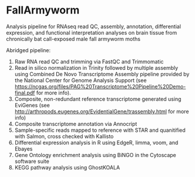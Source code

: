 # FallArmyworm
Analysis pipeline for RNAseq read QC, assembly, annotation, differential expression, and functional interpretation analyses on brain tissue from chronically bat call-exposed male fall armyworm moths

Abridged pipeline:
  1) Raw RNA read QC and trimming via FastQC and Trimmomatic
  2) Read in silico normalization in Trinity followed by multiple assembly using Combined De Novo Transcriptome Assembly pipeline provided by the National Center for Genome Analysis Support (see https://ncgas.org/files/PAG%20Transcriptome%20Pipeline%20Demo-final.pdf for more info).
  3) Composite, non-redundant reference transcriptome generated using EviGenes (see http://arthropods.eugenes.org/EvidentialGene/trassembly.html for more info)
  4) Composite transcriptome annotation via Annocript
  5) Sample-specific reads mapped to reference with STAR and quanitified with Salmon, cross checked with Kallisto
  6) Differential expression analysis in R using EdgeR, limma, voom, and Ebayes
  7) Gene Ontology enrichment analysis using BiNGO in the Cytoscape software suite
  8) KEGG pathway analysis using GhostKOALA
